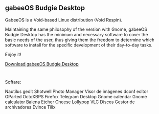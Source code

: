 <h2>gabeeOS Budgie Desktop</h2>

GabeeOS is a Void-based Linux distribution (Void Respin).

Maintaining the same philosophy of the version with Gnome, gabeeOS Budgie Desktop has the minimum and necessary software to cover the basic needs of the user, thus giving them the freedom to determine which software to install for the specific development of their day-to-day tasks.

Enjoy it!

<p><a href="https://sourceforge.net/projects/gabeeoslinux/files/Distro/Budgie/gabeeos-live-BUDGIE-CALAMARES-x86_64-6.0.10_1-20221202.iso/download" title="Download gabeeOS Budgie Desktop">Download gabeeOS Budgie Desktop</a></p>


<p><img src="https://i.postimg.cc/tTpXnrQx/Captura-de-pantalla-de-2022-12-02-22-14-53.png" alt="" /></p>


<p><img src="https://i.postimg.cc/9fj2sxfn/Captura-de-pantalla-de-2022-12-02-22-15-04.png" alt="" /></p>

Softare:

Nautilus
gedit
Shotwell Photo Manager
Visor de imágenes
dconf editor
GParted
OctoXBPS
Firefox
Telegram Desktop
Gnome calendar
Gnome calculator
Balena Etcher
Cheese
Lollypop
VLC
Discos
Gestor de archivadores
Evince
Tilix
